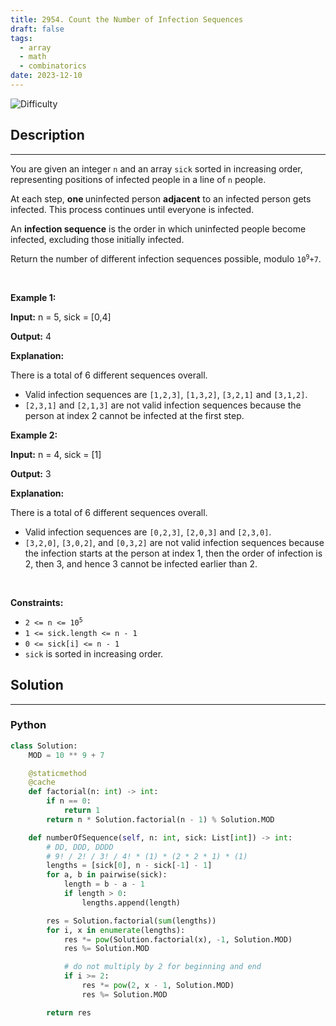 ```yaml
---
title: 2954. Count the Number of Infection Sequences
draft: false
tags: 
  - array
  - math
  - combinatorics
date: 2023-12-10
---
```


![Difficulty](https://img.shields.io/badge/Difficulty-Hard-blue.svg)

## Description

---
<p>You are given an integer <code>n</code> and an array <code>sick</code> sorted in increasing order, representing positions of infected people in a line of <code>n</code> people.</p>

<p>At each step, <strong>one </strong>uninfected person <strong>adjacent</strong> to an infected person gets infected. This process continues until everyone is infected.</p>

<p>An <strong>infection sequence</strong> is the order in which uninfected people become infected, excluding those initially infected.</p>

<p>Return the number of different infection sequences possible, modulo <code>10<sup>9</sup>+7</code>.</p>

<p>&nbsp;</p>
<p><strong class="example">Example 1:</strong></p>

<div class="example-block">
<p><strong>Input:</strong> <span class="example-io">n = 5, sick = [0,4]</span></p>

<p><strong>Output:</strong> <span class="example-io">4</span></p>

<p><strong>Explanation:</strong></p>

<p>There is a total of 6 different sequences overall.</p>

<ul>
	<li>Valid infection sequences are <code>[1,2,3]</code>, <code>[1,3,2]</code>, <code>[3,2,1]</code> and <code>[3,1,2]</code>.</li>
	<li><code>[2,3,1]</code> and <code>[2,1,3]</code> are not valid infection sequences because the person at index 2 cannot be infected at the first step.</li>
</ul>
</div>

<p><strong class="example">Example 2:</strong></p>

<div class="example-block">
<p><strong>Input:</strong> <span class="example-io">n = 4, sick = [1]</span></p>

<p><strong>Output:</strong> <span class="example-io">3</span></p>

<p><strong>Explanation:</strong></p>

<p>There is a total of 6 different sequences overall.</p>

<ul>
	<li>Valid infection sequences are <code>[0,2,3]</code>, <code>[2,0,3]</code> and <code>[2,3,0]</code>.</li>
	<li><code>[3,2,0]</code>, <code>[3,0,2]</code>, and <code>[0,3,2]</code> are not valid infection sequences because the infection starts at the person at index 1, then the order of infection is 2, then 3, and hence 3 cannot be infected earlier than 2.</li>
</ul>
</div>

<p>&nbsp;</p>
<p><strong>Constraints:</strong></p>

<ul>
	<li><code>2 &lt;= n &lt;= 10<sup>5</sup></code></li>
	<li><code>1 &lt;= sick.length &lt;= n - 1</code></li>
	<li><code>0 &lt;= sick[i] &lt;= n - 1</code></li>
	<li><code>sick</code> is sorted in increasing order.</li>
</ul>


## Solution

---
### Python
``` py title='count-the-number-of-infection-sequences'
class Solution:
    MOD = 10 ** 9 + 7

    @staticmethod
    @cache
    def factorial(n: int) -> int:
        if n == 0:
            return 1
        return n * Solution.factorial(n - 1) % Solution.MOD

    def numberOfSequence(self, n: int, sick: List[int]) -> int:
        # DD, DDD, DDDD
        # 9! / 2! / 3! / 4! * (1) * (2 * 2 * 1) * (1)
        lengths = [sick[0], n - sick[-1] - 1]
        for a, b in pairwise(sick):
            length = b - a - 1
            if length > 0:
                lengths.append(length)

        res = Solution.factorial(sum(lengths))
        for i, x in enumerate(lengths):
            res *= pow(Solution.factorial(x), -1, Solution.MOD)
            res %= Solution.MOD

            # do not multiply by 2 for beginning and end
            if i >= 2:
                res *= pow(2, x - 1, Solution.MOD)
                res %= Solution.MOD

        return res

```


